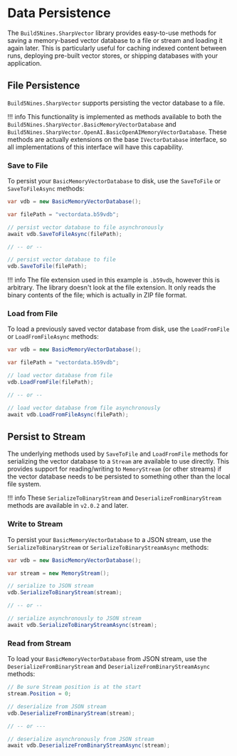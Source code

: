 # Data Persistence

The `Build5Nines.SharpVector` library provides easy-to-use methods for saving a memory-based vector database to a file or stream and loading it again later. This is particularly useful for caching indexed content between runs, deploying pre-built vector stores, or shipping databases with your application.

## File Persistence

`Build5Nines.SharpVector` supports persisting the vector database to a file.

!!! info
    This functionality is implemented as methods available to both the `Build5Nines.SharpVector.BasicMemoryVectorDatabase` and `Build5Nines.SharpVector.OpenAI.BasicOpenAIMemoryVectorDatabase`. These methods are actually extensions on the base `IVectorDatabase` interface, so all implementations of this interface will have this capability.

### Save to File

To persist your `BasicMemoryVectorDatabase` to disk, use the `SaveToFile` or `SaveToFileAsync` methods:

```csharp
var vdb = new BasicMemoryVectorDatabase();

var filePath = "vectordata.b59vdb";

// persist vector database to file asynchronously
await vdb.SaveToFileAsync(filePath);

// -- or --

// persist vector database to file
vdb.SaveToFile(filePath);
```

!!! info
    The file extension used in this example is `.b59vdb`, however this is arbitrary. The library doesn't look at the file extension. It only reads the binary contents of the file; which is actually in ZIP file format.

### Load from File

To load a previously saved vector database from disk, use the `LoadFromFile` or `LoadFromFileAsync` methods:

```csharp
var vdb = new BasicMemoryVectorDatabase();

var filePath = "vectordata.b59vdb";

// load vector database from file
vdb.LoadFromFile(filePath);

// -- or --

// load vector database from file asynchronously
await vdb.LoadFromFileAsync(filePath);
```

## Persist to Stream

The underlying methods used by `SaveToFile` and `LoadFromFile` methods for serializing the vector database to a `Stream` are available to use directly. This provides support for reading/writing to `MemoryStream` (or other streams) if the vector database needs to be persisted to something other than the local file system.

!!! info
    These `SerializeToBinaryStream` and `DeserializeFromBinaryStream` methods are available in `v2.0.2` and later.

### Write to Stream

To persist your `BasicMemoryVectorDatabase` to a JSON stream, use the `SerializeToBinaryStream` or `SerializeToBinaryStreamAsync` methods:

```csharp
var vdb = new BasicMemoryVectorDatabase();

var stream = new MemoryStream();

// serialize to JSON stream
vdb.SerializeToBinaryStream(stream);

// -- or --

// serialize asynchronously to JSON stream
await vdb.SerializeToBinaryStreamAsync(stream);
```

### Read from Stream

To load your `BasicMemoryVectorDatabase` from JSON stream, use the `DeserializeFromBinaryStream` and `DeserializeFromBinaryStreamAsync` methods:

```csharp
// Be sure Stream position is at the start
stream.Position = 0;

// deserialize from JSON stream
vdb.DeserializeFromBinaryStream(stream);

// -- or ---

// deserialize asynchronously from JSON stream
await vdb.DeserializeFromBinaryStreamAsync(stream);
```
